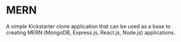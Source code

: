 # MERN
A simple Kickstarter clone application that can be used as a base to creating MERN (MongoDB, Express.js, React.js, Node.js) applications. 
